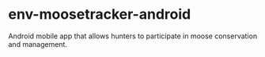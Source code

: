 # env-moosetracker-android
Android mobile app that allows hunters to participate in moose conservation and management.
